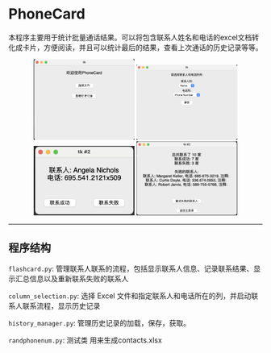 # PhoneCard
本程序主要用于统计批量通话结果。可以将包含联系人姓名和电话的excel文档转化成卡片，方便阅读，并且可以统计最后的结果，查看上次通话的历史记录等等。
<p align="center">
  <img src="https://github.com/worldtree43/PhoneCard/blob/main/img/Phonecard_1.png" alt="Phonecard 1" width="200"/>
  <img src="https://github.com/worldtree43/PhoneCard/blob/main/img/Phonecard_2.png" alt="Phonecard 2" width="200"/>
  <img src="https://github.com/worldtree43/PhoneCard/blob/main/img/Phonecard_3.png" alt="Phonecard 3" width="200"/>
  <img src="https://github.com/worldtree43/PhoneCard/blob/main/img/Phonecard_4.png" alt="Phonecard 4" width="200"/>
</p>

****

## 程序结构

```flashcard.py```: 管理联系人联系的流程，包括显示联系人信息、记录联系结果、显示汇总信息以及重新联系失败的联系人

```column_selection.py```: 选择 Excel 文件和指定联系人和电话所在的列，并启动联系人联系流程，显示历史记录

```history_manager.py```: 管理历史记录的加载，保存，获取。

```randphonenum.py```: 测试类 用来生成contacts.xlsx
